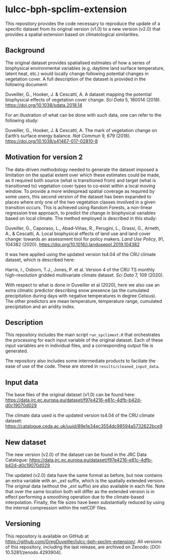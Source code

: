 # lulcc-bph-spclim-extension 

This repository provides the code necessary to reproduce the update of a specific dataset from its original version (v1.0) to a new version (v2.0) that provides a spatial extension based on climatological similarities. 

## Background
The original dataset provides spatialised estimates of how a series of biophysical environmental variables (e.g. daytime land surface temperature, latent heat, etc.) would locally change following potential changes in vegetation cover. A full description of the dataset is provided in the following document:

Duveiller, G., Hooker, J. & Cescatti, A. A dataset mapping the potential biophysical effects of vegetation cover change. _Sci Data_ 5, 180014 (2018). https://doi.org/10.1038/sdata.2018.14

For an illustration of what can be done with such data, one can refer to the following study:

Duveiller, G., Hooker, J. & Cescatti, A. The mark of vegetation change on Earth’s surface energy balance. _Nat Commun_ 9, 679 (2018). https://doi.org/10.1038/s41467-017-02810-8


## Motivation for version 2
The data-driven methodology needed to generate the dataset imposed a limitation on the spatial extent over which these estimates could be made, as it required both source (what is transitioned from) and target (what is transitioned to) vegetation cover types to co-exist within a local moving window. To provide a more widespread spatial coverage as required by some users, this second version of the dataset has been expanded to places where only one of the two vegetation classes involved in a given transition occurs. This is achieved using  Random Forests, a non-linear regression tree approach, to predict the change in biophysical variables based on local climate. The method employed is described in this study:

Duveiller, G., Caporaso, L., Abad-Viñas, R., Perugini, L., Grassi, G., Arneth, A., & Cescatti, A. Local biophysical effects of land use and land cover change: towards an assessment tool for policy makers. _Land Use Policy_, 91, 104382 (2020). https://doi.org/10.1016/j.landusepol.2019.104382

It was here applied using the updated version ts4.04 of the CRU climate dataset, which is described here:

Harris, I., Osborn, T.J., Jones, P. et al. Version 4 of the CRU TS monthly high-resolution gridded multivariate climate dataset. _Sci Data_ 7, 109 (2020).

With respect to what is done in Duveiller et al (2020), here we also use an extra climatic predictor describing snow presence (as the cumulated precipitation during days with negative temperatures in degree Celsius). The other predictors are mean temperature, temperature range, cumulated precipitation and an aridity index.


## Description
This repository includes the main script ```run_spclimext.R``` that orchestrates the processing for each input variable of the original dataset. Each of these input variables are in individual files, and a corresponding output file is generated. 

The repository also includes some intermediate products to faciliate the ease of use of the code. These are stored in ```results/cleaned_input_data```.

## Input data
The base files of the original dataset (v1.0) can be found here: 
https://data.jrc.ec.europa.eu/dataset/f97e4216-e81c-4dfb-b42d-d0c19070d029

The climate data used is the updated version ts4.04 of the CRU climate dataset:
https://catalogue.ceda.ac.uk/uuid/89e1e34ec3554dc98594a5732622bce9


## New dataset
The new version (v2.0) of the dataset can be found in the JRC Data Catalogue:
https://data.jrc.ec.europa.eu/dataset/f97e4216-e81c-4dfb-b42d-d0c19070d029

The updated (v2.0) data have the same format as before, but now contains an extra variable with an *_ext* suffix, which is the spatially extended version. The original data (without the *_ext* suffix) are also available in each file. Note that over the same location both will differ as the extended version is in effect performing a smoothing operation due to the climate-based interpolation. Finally, the file sizes have been substantially reduced by using the internal compression within the netCDF files.

## Versioning
This repository is available on GitHub at https://github.com/GregDuveiller/lulcc-bph-spclim-extension/. All versions of this repository, including the last release, are archived on Zenodo: [DOI: 10.5281/zenodo.4293904].
